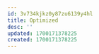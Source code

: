 ```yaml
---
id: 3v734kjkz0y87zu6139y4hl
title: Optimized
desc: ''
updated: 1700171378225
created: 1700171378225
---
```

